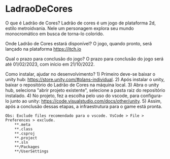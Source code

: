 # LadraoDeCores
 
O que é Ladrão de Cores?
Ladrão de cores é um jogo de plataforma 2d, estilo metroidvania. Nele um personagem explora seu mundo monocromático em busca de torna-lo colorido.

Onde Ladrão de Cores estará disponível?
O jogo, quando pronto, será lançado na plataforma https://itch.io

Qual o prazo para conclusão do jogo?
O prazo para conclusão do jogo será até 01/02/2023, com início em 21/10/2022.

Como instalar, ajudar no desenvolvimento?
    1) Primeiro deve-se baixar o unity hub: https://store.unity.com/#plans-individual.
    2) Após instalar o unity, baixar o repositório do Ladrão de Cores na máquina local.
    3) Abra o unity hub, seleciona "abrir projeto existente", selecione a pasta raiz do repositório instalado.
    4) No projeto, fez a escolha pelo uso do vscode, para configura-lo junto ao unity: https://code.visualstudio.com/docs/other/unity.
    5) Assim, após a conclusão dessas etapas, a infraestrutura para o game está pronta.

    Obs: Exclude files recomendado para o vscode. VsCode > File > Preferences > exclude.
        **.meta
        **.class
        **.csproj
        **.project
        **.sln
        **/Packages
        **/UserSettings

